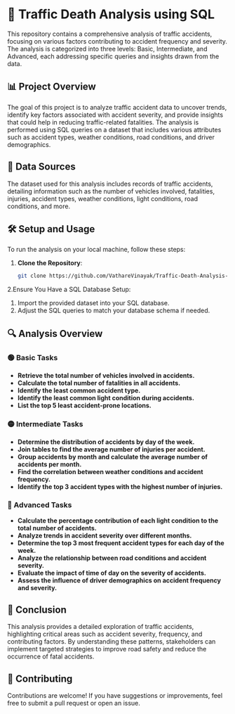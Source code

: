 # 🚦 Traffic Death Analysis using SQL


This repository contains a comprehensive analysis of traffic accidents, focusing on various factors contributing to accident frequency and severity. The analysis is categorized into three levels: Basic, Intermediate, and Advanced, each addressing specific queries and insights drawn from the data.

## 📊 Project Overview


The goal of this project is to analyze traffic accident data to uncover trends, identify key factors associated with accident severity, and provide insights that could help in reducing traffic-related fatalities. The analysis is performed using SQL queries on a dataset that includes various attributes such as accident types, weather conditions, road conditions, and driver demographics.

## 📁 Data Sources


The dataset used for this analysis includes records of traffic accidents, detailing information such as the number of vehicles involved, fatalities, injuries, accident types, weather conditions, light conditions, road conditions, and more.

## 🛠️ Setup and Usage


To run the analysis on your local machine, follow these steps:

1. **Clone the Repository**:
   ```bash
   git clone https://github.com/VathareVinayak/Traffic-Death-Analysis-SQL.git


2.Ensure You Have a SQL Database Setup:

1. Import the provided dataset into your SQL database.
2. Adjust the SQL queries to match your database schema if needed.



## 🔍 Analysis Overview

### 🟢 Basic Tasks

- **Retrieve the total number of vehicles involved in accidents.**
- **Calculate the total number of fatalities in all accidents.**
- **Identify the least common accident type.**
- **Identify the least common light condition during accidents.**
- **List the top 5 least accident-prone locations.**

### 🟡 Intermediate Tasks

- **Determine the distribution of accidents by day of the week.**
- **Join tables to find the average number of injuries per accident.**
- **Group accidents by month and calculate the average number of accidents per month.**
- **Find the correlation between weather conditions and accident frequency.**
- **Identify the top 3 accident types with the highest number of injuries.**

### 🔴 Advanced Tasks

- **Calculate the percentage contribution of each light condition to the total number of accidents.**
- **Analyze trends in accident severity over different months.**
- **Determine the top 3 most frequent accident types for each day of the week.**
- **Analyze the relationship between road conditions and accident severity.**
- **Evaluate the impact of time of day on the severity of accidents.**
- **Assess the influence of driver demographics on accident frequency and severity.**


## 📝 Conclusion


This analysis provides a detailed exploration of traffic accidents, highlighting critical areas such as accident severity, frequency, and contributing factors. By understanding these patterns, stakeholders can implement targeted strategies to improve road safety and reduce the occurrence of fatal accidents.

## 🤝 Contributing


Contributions are welcome! If you have suggestions or improvements, feel free to submit a pull request or open an issue.
